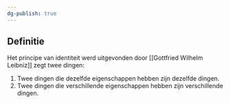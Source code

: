 ```yaml
---
dg-publish: true
---
```

## Definitie
Het principe van identiteit werd uitgevonden door [[Gottfried Wilhelm Leibniz]] zegt twee dingen:
1. Twee dingen die dezelfde eigenschappen hebben zijn dezelfde dingen.
2. Twee dingen die verschillende eigenschappen hebben zijn verschillende dingen.
